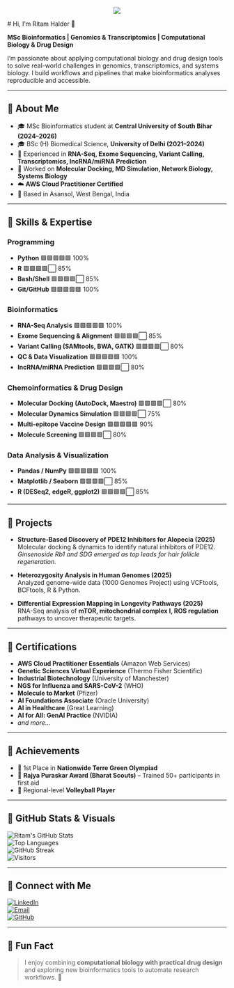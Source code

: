 <!-- Banner Section -->
<p align="center">
  <img src="https://capsule-render.vercel.app/api?type=waving&color=gradient&height=200&section=header&text=Hi,%20I'm%20Ritam%20Halder%20👋&fontSize=40&fontAlignY=35&animation=fadeIn" />
</p>
# Hi, I’m Ritam Halder 👋

**MSc Bioinformatics | Genomics & Transcriptomics | Computational Biology & Drug Design**

I’m passionate about applying computational biology and drug design tools to solve real-world challenges in genomics, transcriptomics, and systems biology. I build workflows and pipelines that make bioinformatics analyses reproducible and accessible.

---

## 🔹 About Me

- 🎓 MSc Bioinformatics student at **Central University of South Bihar (2024–2026)**  
- 🎓 BSc (H) Biomedical Science, **University of Delhi (2021–2024)**  
- 🧬 Experienced in **RNA-Seq, Exome Sequencing, Variant Calling, Transcriptomics, lncRNA/miRNA Prediction**  
- 🧪 Worked on **Molecular Docking, MD Simulation, Network Biology, Systems Biology**  
- ☁️ **AWS Cloud Practitioner Certified**  
- 📍 Based in Asansol, West Bengal, India  

---

## 🔹 Skills & Expertise

### Programming
- **Python** 🟩🟩🟩🟩🟩 100%  
- **R** 🟩🟩🟩🟩⬜ 85%  
- **Bash/Shell** 🟩🟩🟩🟩⬜ 85%  
- **Git/GitHub** 🟩🟩🟩🟩🟩 100%  

### Bioinformatics
- **RNA-Seq Analysis** 🟩🟩🟩🟩🟩 100%  
- **Exome Sequencing & Alignment** 🟩🟩🟩🟩⬜ 85%  
- **Variant Calling (SAMtools, BWA, GATK)** 🟩🟩🟩🟩⬜ 80%  
- **QC & Data Visualization** 🟩🟩🟩🟩🟩 100%  
- **lncRNA/miRNA Prediction** 🟩🟩🟩🟩⬜ 80%  

### Chemoinformatics & Drug Design
- **Molecular Docking (AutoDock, Maestro)** 🟩🟩🟩🟩⬜ 80%  
- **Molecular Dynamics Simulation** 🟩🟩🟩🟩⬜ 75%  
- **Multi-epitope Vaccine Design** 🟩🟩🟩🟩🟩 90%  
- **Molecule Screening** 🟩🟩🟩🟩⬜ 80%  

### Data Analysis & Visualization
- **Pandas / NumPy** 🟩🟩🟩🟩🟩 100%  
- **Matplotlib / Seaborn** 🟩🟩🟩🟩⬜ 85%  
- **R (DESeq2, edgeR, ggplot2)** 🟩🟩🟩🟩⬜ 85%  

---

## 🔹 Projects

- **Structure-Based Discovery of PDE12 Inhibitors for Alopecia (2025)**  
  Molecular docking & dynamics to identify natural inhibitors of PDE12.  
  *Ginsenoside Rb1 and SDG emerged as top leads for hair follicle regeneration.*  

- **Heterozygosity Analysis in Human Genomes (2025)**  
  Analyzed genome-wide data (1000 Genomes Project) using VCFtools, BCFtools, R & Python.  

- **Differential Expression Mapping in Longevity Pathways (2025)**  
  RNA-Seq analysis of **mTOR, mitochondrial complex I, ROS regulation** pathways to uncover therapeutic targets.  

---

## 🔹 Certifications

- **AWS Cloud Practitioner Essentials** (Amazon Web Services)  
- **Genetic Sciences Virtual Experience** (Thermo Fisher Scientific)  
- **Industrial Biotechnology** (University of Manchester)  
- **NGS for Influenza and SARS-CoV-2** (WHO)  
- **Molecule to Market** (Pfizer)  
- **AI Foundations Associate** (Oracle University)  
- **AI in Healthcare** (Great Learning)  
- **AI for All: GenAI Practice** (NVIDIA)  
- *and more…*  

---

## 🔹 Achievements

- 🥇 1st Place in **Nationwide Terre Green Olympiad**  
- 🏅 **Rajya Puraskar Award (Bharat Scouts)** – Trained 50+ participants in first aid  
- 🏐 Regional-level **Volleyball Player**  

---

## 🔹 GitHub Stats & Visuals

![Ritam's GitHub Stats](https://github-readme-stats.vercel.app/api?username=Ritam1504&show_icons=true&theme=radical)  
![Top Languages](https://github-readme-stats.vercel.app/api/top-langs/?username=Ritam1504&hide=html,css&theme=radical)  
![GitHub Streak](https://github-readme-streak-stats.herokuapp.com/?user=Ritam1504&theme=radical)  
![Visitors](https://komarev.com/ghpvc/?username=Ritam1504&style=for-the-badge&color=blue)

---

## 🔹 Connect with Me

[![LinkedIn](https://img.shields.io/badge/LinkedIn-RitamHalder-blue?style=for-the-badge&logo=linkedin)](https://linkedin.com/in/ritam-halder-jnv-du)  
[![Email](https://img.shields.io/badge/Email-ritamhalder2002@gmail.com-red?style=for-the-badge&logo=gmail)](mailto:ritamhalder2002@gmail.com)  
[![GitHub](https://img.shields.io/badge/GitHub-Ritam1504-black?style=for-the-badge&logo=github)](https://github.com/Ritam1504)  

---

## 🔹 Fun Fact

> I enjoy combining **computational biology with practical drug design** and exploring new bioinformatics tools to automate research workflows. 🚀
